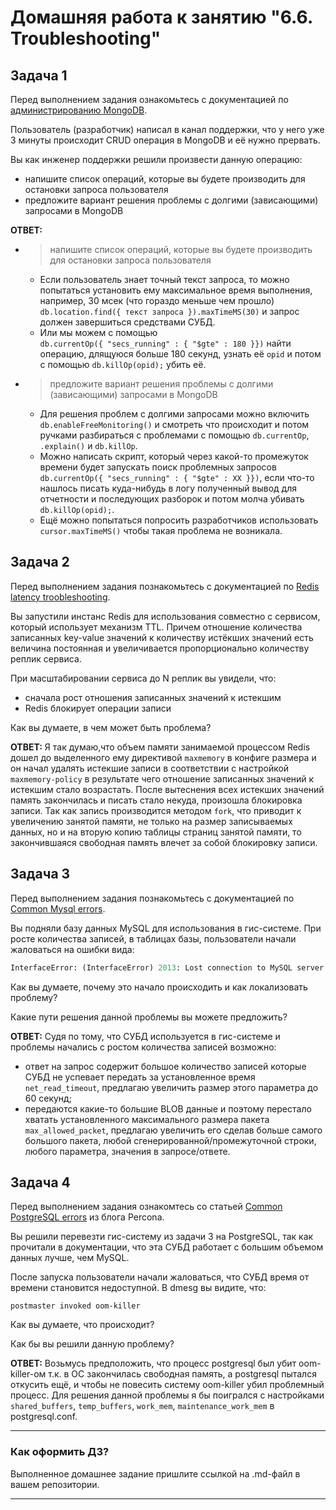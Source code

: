 # Домашняя работа к занятию "6.6. Troubleshooting"

## Задача 1

Перед выполнением задания ознакомьтесь с документацией по [администрированию MongoDB](https://docs.mongodb.com/manual/administration/).

Пользователь (разработчик) написал в канал поддержки, что у него уже 3 минуты происходит CRUD операция в MongoDB и её
нужно прервать.

Вы как инженер поддержки решили произвести данную операцию:

- напишите список операций, которые вы будете производить для остановки запроса пользователя
- предложите вариант решения проблемы с долгими (зависающими) запросами в MongoDB  

__ОТВЕТ:__

- > напишите список операций, которые вы будете производить для остановки запроса пользователя
  - Если пользователь знает точный текст запроса, то можно попытаться установить ему максимальное время выполнения, например, 30 мсек (что гораздо меньше чем прошло) `db.location.find({ текст запроса }).maxTimeMS(30)` и запрос должен завершиться средствами СУБД.  
  - Или мы можем с помощью  
`db.currentOp({ "secs_running" : { "$gte" : 180 }})` найти операцию, длящуюся больше 180 секунд, узнать её `opid` и потом с помощью `db.killOp(opid);` убить её.
- >предложите вариант решения проблемы с долгими (зависающими) запросами в MongoDB
  - Для решения проблем с долгими запросами можно включить `db.enableFreeMonitoring()` и смотреть что происходит и потом ручками разбираться с проблемами с помощью `db.currentOp`, `.explain()` и `db.killOp`.
  - Можно написать скрипт, который через какой-то промежуток времени будет запускать поиск проблемных запросов `db.currentOp({ "secs_running" : { "$gte" : ХХ }})`, если что-то нашлось писать куда-нибудь в логу полученный вывод для отчетности и последующих разборок и потом молча убивать `db.killOp(opid);`.
  - Ещё можно попытаться попросить разработчиков использовать `cursor.maxTimeMS()` чтобы такая проблема не возникала.

## Задача 2

Перед выполнением задания познакомьтесь с документацией по [Redis latency troobleshooting](https://redis.io/topics/latency).

Вы запустили инстанс Redis для использования совместно с сервисом, который использует механизм TTL.
Причем отношение количества записанных key-value значений к количеству истёкших значений есть величина постоянная и
увеличивается пропорционально количеству реплик сервиса.

При масштабировании сервиса до N реплик вы увидели, что:

- сначала рост отношения записанных значений к истекшим
- Redis блокирует операции записи

Как вы думаете, в чем может быть проблема?  

__ОТВЕТ:__ Я так думаю,что объем памяти занимаемой процессом Redis дошел до выделенного ему директивой `maxmemory` в конфиге размера и он начал удалять истекшие записи в соответствии с настройкой `maxmemory-policy` в результате чего отношение записанных значений к истекшим стало возрастать. После вытеснения всех истекших значений память закончилась и писать стало некуда, произошла блокировка записи. Так как запись производится методом `fork`, что приводит к увеличению занятой памяти, не только на размер записываемых данных, но и на вторую копию таблицы страниц занятой памяти, то закончившаяся свободная память влечет за собой блокировку записи.  

## Задача 3

Перед выполнением задания познакомьтесь с документацией по [Common Mysql errors](https://dev.mysql.com/doc/refman/8.0/en/common-errors.html).

Вы подняли базу данных MySQL для использования в гис-системе. При росте количества записей, в таблицах базы,
пользователи начали жаловаться на ошибки вида:

```python
InterfaceError: (InterfaceError) 2013: Lost connection to MySQL server during query u'SELECT..... '
```

Как вы думаете, почему это начало происходить и как локализовать проблему?

Какие пути решения данной проблемы вы можете предложить?  

__ОТВЕТ:__
Судя по тому, что СУБД используется в гис-системе и проблемы начались с ростом количества записей возможно:

- ответ на запрос содержит большое количество записей которые СУБД не успевает передать за установленное время `net_read_timeout`, предлагаю увеличить размер этого параметра до 60 секунд;
- передаются какие-то большие BLOB данные и поэтому перестало хватать установленного максимального размера пакета `max_allowed_packet`, предлагаю увеличить его сделав больше самого большого пакета, любой сгенерированной/промежуточной строки, любого параметра, значения в запросе/ответе.

## Задача 4

Перед выполнением задания ознакомтесь со статьей [Common PostgreSQL errors](https://www.percona.com/blog/2020/06/05/10-common-postgresql-errors/) из блога Percona.

Вы решили перевезти гис-систему из задачи 3 на PostgreSQL, так как прочитали в документации, что эта СУБД работает с
большим объемом данных лучше, чем MySQL.

После запуска пользователи начали жаловаться, что СУБД время от времени становится недоступной. В dmesg вы видите, что:

`postmaster invoked oom-killer`

Как вы думаете, что происходит?

Как бы вы решили данную проблему?  

__ОТВЕТ:__ Возьмусь предположить, что процесс postgresql был убит oom-killer-ом т.к. в ОС закончилась свободная память, а postgresql пытался откусить ещё, и чтобы не повесить систему oom-killer убил проблемный процесс. Для решения данной проблемы я бы поигрался с настройками `shared_buffers`, `temp_buffers`, `work_mem`, `maintenance_work_mem` в postgresql.conf.

---

### Как оформить ДЗ?

Выполненное домашнее задание пришлите ссылкой на .md-файл в вашем репозитории.

---
